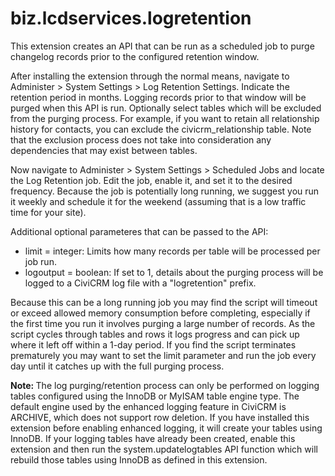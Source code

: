 # biz.lcdservices.logretention

This extension creates an API that can be run as a scheduled job to purge changelog records prior to the configured retention window.

After installing the extension through the normal means, navigate to Administer > System Settings > Log Retention Settings. Indicate the retention period in months. Logging records prior to that window will be purged when this API is run. Optionally select tables which will be excluded from the purging process. For example, if you want to retain all relationship history for contacts, you can exclude the civicrm_relationship table. Note that the exclusion process does not take into consideration any dependencies that may exist between tables.

Now navigate to Administer > System Settings > Scheduled Jobs and locate the Log Retention job. Edit the job, enable it, and set it to the desired frequency. Because the job is potentially long running, we suggest you run it weekly and schedule it for the weekend (assuming that is a low traffic time for your site).

Additional optional parameteres that can be passed to the API:

* limit = integer: Limits how many records per table will be processed per job run.
* logoutput = boolean: If set to 1, details about the purging process will be logged to a CiviCRM log file with a "logretention" prefix.

Because this can be a long running job you may find the script will timeout or exceed allowed memory consumption before completing, especially if the first time you run it involves purging a large number of records. As the script cycles through tables and rows it logs progress and can pick up where it left off within a 1-day period. If you find the script terminates prematurely you may want to set the limit parameter and run the job every day until it catches up with the full purging process.

<b>Note: </b>The log purging/retention process can only be performed on logging tables configured using the InnoDB or MyISAM table engine type. The default engine used by the enhanced logging feature in CiviCRM is ARCHIVE, which does not support row deletion. If you have installed this extension before enabling enhanced logging, it will create your tables using InnoDB. If your logging tables have already been created, enable this extension and then run the system.updatelogtables API function which will rebuild those tables using InnoDB as defined in this extension.
